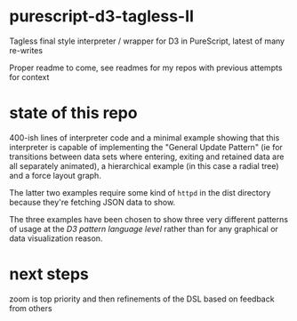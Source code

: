 # purescript-d3-tagless-II
Tagless final style interpreter / wrapper for D3 in PureScript, latest of many re-writes

Proper readme to come, see readmes for my repos with previous attempts for context

# state of this repo

400-ish lines of interpreter code and a  minimal example showing that this interpreter is capable of implementing 
the "General Update Pattern" (ie for transitions between data sets where entering, exiting and retained data are
all separately animated), a hierarchical example (in this case a radial tree) and a force layout graph. 

The latter two examples require some kind of `httpd` in the dist directory because they're fetching JSON data to show.

The three examples have been chosen to show three very different patterns of usage at the _D3 pattern language level_ rather than for any graphical or data visualization reason.

# next steps

zoom is top priority and then refinements of the DSL based on feedback from others
